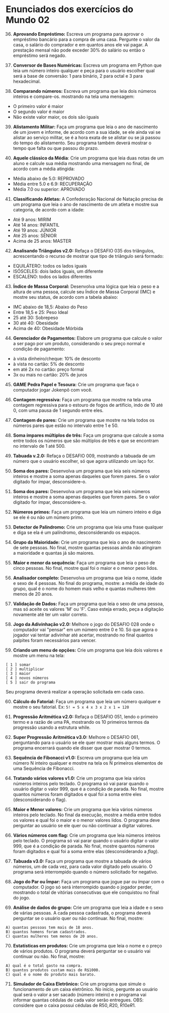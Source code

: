 # Enunciados dos exercícios do Mundo 02

36. **Aprovando Empréstimo:** Escreva um programa para aprovar o empréstimo bancário para a compra de uma casa. Pergunte o valor da casa, o salário do comprador e em quantos anos ele vai pagar. A prestação mensal não pode exceder 30% do salário ou então o empréstimo será negado.

37. **Conversor de Bases Numéricas:** Escreva um programa em Python que leia um número inteiro qualquer e peça para o usuário escolher qual será a base de conversão: 1 para binário, 2 para octal e 3 para hexadecimal. 

38. **Comparando números:** Escreva um programa que leia dois números inteiros e compare-os. mostrando na tela uma mensagem:

- O primeiro valor é maior
- O segundo valor é maior
- Não existe valor maior, os dois são iguais

39. **Alistamento Militar:** Faça um programa que leia o ano de nascimento de um jovem e informe, de acordo com a sua idade, se ele ainda vai se alistar ao serviço militar, se é a hora exata de se alistar ou se já passou do tempo do alistamento. Seu programa também deverá mostrar o tempo que falta ou que passou do prazo.

40. **Aquele clássico da Média**: Crie um programa que leia duas notas de um aluno e calcule sua média mostrando uma mensagem no final, de acordo com a média atingida:

- Média abaixo de 5.0: REPROVADO
- Média entre 5.0 e 6.9: RECUPERAÇÃO
- Média 7.0 ou superior: APROVADO

41. **Classificando Atletas:** A Confederação Nacional de Natação precisa de um programa que leia o ano de nascimento de um atleta e mostre sua categoria, de acordo com a idade:

- Até 9 anos: MIRIM
- Até 14 anos: INFANTIL
- Até 19 anos: JÚNIOR
- Até 25 anos: SÊNIOR
- Acima de 25 anos: MASTER

42. **Analisando Triângulos v2.0:** Refaça o DESAFIO 035 dos triângulos, acrescentando o recurso de mostrar que tipo de triângulo será formado:

- EQUILÁTERO: todos os lados iguais
- ISÓSCELES: dois lados iguais, um diferente
- ESCALENO: todos os lados diferentes

43. **Índice de Massa Corporal:** Desenvolva uma lógica que leia o peso e a altura de uma pessoa, calcule seu Índice de Massa Corporal (IMC) e mostre seu status, de acordo com a tabela abaixo:

- IMC abaixo de 18,5: Abaixo do Peso
- Entre 18,5 e 25: Peso Ideal
- 25 até 30: Sobrepeso
- 30 até 40: Obesidade
- Acima de 40: Obesidade Mórbida

44. **Gerenciador de Pagamentos:** Elabore um programa que calcule o valor a ser pago por um produto, considerando o seu preço normal e condição de pagamento:

- à vista dinheiro/cheque: 10% de desconto
- à vista no cartão: 5% de desconto
- em até 2x no cartão: preço formal
- 3x ou mais no cartão: 20% de juros

45. **GAME Pedra Papel e Tesoura:** Crie um programa que faça o computador jogar Jokenpô com você.

46. **Contagem regressiva:** Faça um programa que mostre na tela uma contagem regressiva para o estouro de fogos de artifício, indo de 10 até 0, com uma pausa de 1 segundo entre eles.

47. **Contagem de pares:** Crie um programa que mostre na tela todos os números pares que estão no intervalo entre 1 e 50.

48. **Soma ímpares múltiplos de três:** Faça um programa que calcule a soma entre todos os números que são múltiplos de três e que se encontram no intervalo de 1 até 500.

49. **Tabuada v.2.0:** Refaça o DESAFIO 009, mostrando a tabuada de um número que o usuário escolher, só que agora utilizando um laço for.

50. **Soma dos pares:** Desenvolva um programa que leia seis números inteiros e mostre a soma apenas daqueles que forem pares. Se o valor digitado for ímpar, desconsidere-o.

51. **Soma dos pares:** Desenvolva um programa que leia seis números inteiros e mostre a soma apenas daqueles que forem pares. Se o valor digitado for ímpar, desconsidere-o.

52. **Números primos:** Faça um programa que leia um número inteiro e diga se ele é ou não um número primo.

53. **Detector de Palíndromo:** Crie um programa que leia uma frase qualquer e diga se ela é um palíndromo, desconsiderando os espaços.

54. **Grupo da Maioridade:** Crie um programa que leia o ano de nascimento de sete pessoas. No final, mostre quantas pessoas ainda não atingiram a maioridade e quantas já são maiores. 

55. **Maior e menor da sequência:** Faça um programa que leia o peso de cinco pessoas. No final, mostre qual foi o maior e o menor peso lidos.

56. **Analisador completo:** Desenvolva um programa que leia o nome, idade e sexo de 4 pessoas. No final do programa, mostre: a média de idade do grupo, qual é o nome do homem mais velho e quantas mulheres têm menos de 20 anos.

57. **Validação de Dados:** Faça um programa que leia o sexo de uma pessoa, mas só aceite os valores 'M' ou 'F'. Caso esteja errado, peça a digitação novamente até ter um valor correto.

58. **Jogo da Adivinhação v2.0:** Melhore o jogo do DESAFIO 028 onde o computador vai "pensar" em um número entre 0 e 10. Só que agora o jogador vai tentar adivinhar até acertar, mostrando no final quantos palpites foram necessários para vencer.

59. **Criando um menu de opções:** Crie um programa que leia dois valores e mostre um menu na tela:

```
[ 1 ] somar
[ 2 ] multiplicar
[ 3 ] maior
[ 4 ] novos números
[ 5 ] sair do programa

```
Seu programa deverá realizar a operação solicitada em cada caso.

60. **Cálculo do Fatorial:** Faça um programa que leia um número qualquer e mostre o seu fatorial. Ex: `5! = 5 x 4 x 3 x 2 x 1 = 120`

61. **Progressão Aritmética v2.0:** Refaça o DESAFIO 051, lendo o primeiro termo e a razão de uma PA, mostrando os 10 primeiros termos da progressão usando a estrutura while.

62. **Super Progressão Aritmética v3.0:** Melhore o DESAFIO 061, perguntando para o usuário se ele quer mostrar mais alguns termos. O programa encerrará quando ele disser que quer mostrar 0 termos.

63. **Sequência de Fibonacci v1.0:** Escreva um programa que leia um número N inteiro qualquer e mostre na tela os N primeiros elementos de uma Sequência de Fibonacci.

64. **Tratando vários valores v1.0:** Crie um programa que leia vários números inteiros pelo teclado. O programa só vai parar quando o usuário digitar o valor 999, que é a condição de parada. No final, mostre quantos números foram digitados e qual foi a soma entre eles (desconsiderando o flag).

65. **Maior e Menor valores:** Crie um programa que leia vários números inteiros pelo teclado. No final da execução, mostre a média entre todos os valores e qual foi o maior e o menor valores lidos. O programa deve perguntar ao usuário se ele quer ou não continuar a digitar valores.

66. **Vários números com flag:** Crie um programa que leia números inteiros pelo teclado. O programa só vai parar quando o usuário digitar o valor 999, que é a condição de parada. No final, mostre quantos números foram digitados e qual foi a soma entre elas (desconsiderando a *flag*).

67. **Tabuada v3.0:** Faça um programa que mostre a tabuada de vários números, um de cada vez, para cada valor digitado pelo usuário. O programa será interrompido quando o número solicitado for negativo.

68. **Jogo do Par ou Ímpar:** Faça um programa que jogue par ou ímpar com o computador. O jogo só será interrompido quando o jogador perder, mostrando o total de vitórias consecutivas que ele conquistou no final do jogo.

69. **Análise de dados do grupo:** Crie um programa que leia a idade e o sexo de várias pessoas. A cada pessoa cadastrada, o programa deverá perguntar se o usuário quer ou não continuar. No final, mostre:

```
A) quantas pessoas tem mais de 18 anos.
B) quantos homens foram cadastrados.
C) quantas mulheres tem menos de 20 anos.

```

70. **Estatísticas em produtos:** Crie um programa que leia o nome e o preço de vários produtos. O programa deverá perguntar se o usuário vai continuar ou não. No final, mostre:

```
A) qual é o total gasto na compra.
B) quantos produtos custam mais de R$1000.
C) qual é o nome do produto mais barato.

```

71. **Simulador de Caixa Eletrônico:** Crie um programa que simule o funcionamento de um caixa eletrônico. No início, pergunte ao usuário qual será o valor a ser sacado (número inteiro) e o programa vai informar quantas cédulas de cada valor serão entregues. OBS: considere que o caixa possui cédulas de R$50, R$20, R$10 e R$1.